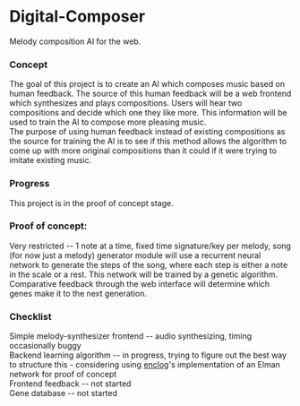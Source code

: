 # Digital-Composer
Melody composition AI for the web.

<h3>Concept</h3>
The goal of this project is to create an AI which composes music based on human feedback. The source of this human feedback will be a web frontend which synthesizes and plays compositions. Users will hear two compositions and decide which one they like more. This information will be used to train the AI to compose more pleasing music.<br>
The purpose of using human feedback instead of existing compositions as the source for training the AI is to see if this method allows the algorithm to come up with more original compositions than it could if it were trying to imitate existing music.<br>

<h3>Progress</h3>
This project is in the proof of concept stage.

<h3>Proof of concept:</h3>
Very restricted -- 1 note at a time, fixed time signature/key per melody,
song (for now just a melody) generator module will use a recurrent neural network to generate the steps of the song, where each step is either a note in the scale or a rest. This network will be trained by a genetic algorithm. Comparative feedback through the web interface will determine which genes make it to the next generation.


<h3>Checklist</h3>
Simple melody-synthesizer frontend -- audio synthesizing, timing occasionally buggy<br>
Backend learning algorithm -- in progress, trying to figure out the best way to structure this - considering using <a href="https://github.com/jimpil/enclog">enclog</a>'s implementation of an Elman network for proof of concept<br>
Frontend feedback -- not started<br>
Gene database -- not started<br>
